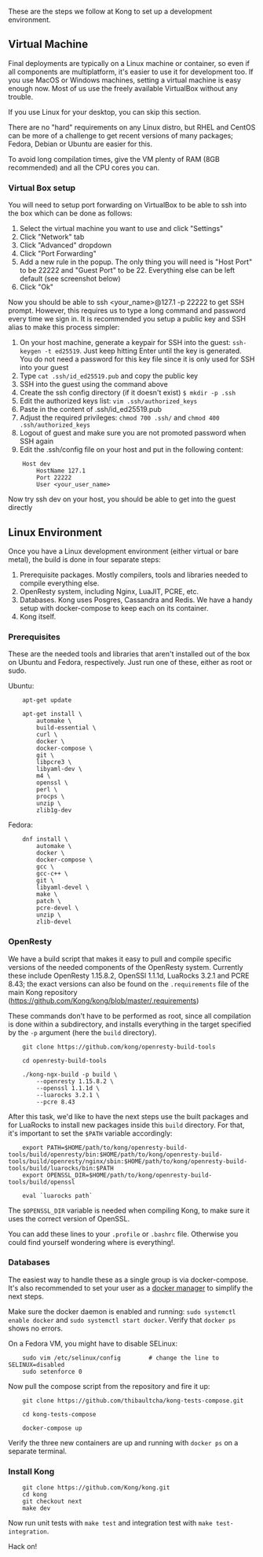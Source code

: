 
These are the steps we follow at Kong to set up a development environment.


## Virtual Machine

Final deployments are typically on a Linux machine or container, so even if all components are multiplatform, it's easier to use it for development too.  If you use MacOS or Windows machines, setting a virtual machine is easy enough now.  Most of us use the freely available VirtualBox without any trouble.

If you use Linux for your desktop, you can skip this section.

There are no "hard" requirements on any Linux distro, but RHEL and CentOS can be more of a challenge to get recent versions of many packages; Fedora, Debian or Ubuntu are easier for this.

To avoid long compilation times, give the VM plenty of RAM (8GB recommended) and all the CPU cores you can.

### Virtual Box setup

You will need to setup port forwarding on VirtualBox to be able to ssh into the box which can be done as follows:

1. Select the virtual machine you want to use and click "Settings"
1. Click "Network" tab
1. Click "Advanced" dropdown
1. Click "Port Forwarding"
1. Add a new rule in the popup. The only thing you will need is "Host Port" to be 22222 and "Guest Port" to be 22. Everything else can be left default (see screenshot below)
1. Click "Ok"

Now you should be able to ssh <your_name>@127.1 -p 22222 to get SSH prompt. However, this requires us to type a long command and password every time we sign in. It is recommended you setup a public key and SSH alias to make this process simpler:

1. On your host machine, generate a keypair for SSH into the guest: `ssh-keygen -t ed25519`.
Just keep hitting Enter until the key is generated. You do not need a password for this key file since it is only used for SSH into your guest
1. Type `cat .ssh/id_ed25519.pub` and copy the public key
1. SSH into the guest using the command above
1. Create the ssh config directory (if it doesn't exist) `$ mkdir -p .ssh`
1. Edit the authorized keys list: `vim .ssh/authorized_keys`
1. Paste in the content of .ssh/id_ed25519.pub
1. Adjust the required privileges: `chmod 700 .ssh/`  and `chmod 400 .ssh/authorized_keys`
1. Logout of guest and make sure you are not promoted password when SSH again
1. Edit the .ssh/config file on your host and put in the following content:

```
    Host dev
        HostName 127.1
        Port 22222
        User <your_user_name>
```

Now try ssh dev on your host, you should be able to get into the guest directly

## Linux Environment

Once you have a Linux development environment (either virtual or bare metal), the build is done in four separate steps:

1. Prerequisite packages.  Mostly compilers, tools and libraries needed to compile everything else.
1. OpenResty system, including Nginx, LuaJIT, PCRE, etc.
1. Databases. Kong uses Posgres, Cassandra and Redis.  We have a handy setup with docker-compose to keep each on its container.
1. Kong itself.


### Prerequisites

These are the needed tools and libraries that aren't installed out of the box on Ubuntu and Fedora, respectively.  Just run one of these, either as root or sudo.

Ubuntu:

```
    apt-get update

    apt-get install \
        automake \
        build-essential \
        curl \
        docker \
        docker-compose \
        git \
        libpcre3 \
        libyaml-dev \
        m4 \
        openssl \
        perl \
        procps \
        unzip \
        zlib1g-dev
```

Fedora:

```
    dnf install \
        automake \
        docker \
        docker-compose \
        gcc \
        gcc-c++ \
        git \
        libyaml-devel \
        make \
        patch \
        pcre-devel \
        unzip \
        zlib-devel
```

### OpenResty

We have a build script that makes it easy to pull and compile specific versions of the needed components of the OpenResty system.  Currently these include OpenResty 1.15.8.2, OpenSSl 1.1.1d, LuaRocks 3.2.1 and PCRE 8.43;  the exact versions can also be found on the `.requirements` file of the main Kong repository (https://github.com/Kong/kong/blob/master/.requirements)

These commands don't have to be performed as root, since all compilation is done within a subdirectory, and installs everything in the target specified by the `-p` argument (here the `build` directory).

```
    git clone https://github.com/kong/openresty-build-tools

    cd openresty-build-tools

    ./kong-ngx-build -p build \
        --openresty 1.15.8.2 \
        --openssl 1.1.1d \
        --luarocks 3.2.1 \
        --pcre 8.43
```

After this task, we'd like to have the next steps use the built packages and for LuaRocks to install new packages inside this `build` directory.  For that, it's important to set the `$PATH` variable accordingly:

```
    export PATH=$HOME/path/to/kong/openresty-build-tools/build/openresty/bin:$HOME/path/to/kong/openresty-build-tools/build/openresty/nginx/sbin:$HOME/path/to/kong/openresty-build-tools/build/luarocks/bin:$PATH
    export OPENSSL_DIR=$HOME/path/to/kong/openresty-build-tools/build/openssl

    eval `luarocks path`
```

The `$OPENSSL_DIR` variable is needed when compiling Kong, to make sure it uses the correct version of OpenSSL.

You can add these lines to your `.profile` or `.bashrc` file.  Otherwise you could find yourself wondering where is everything!.


### Databases

The easiest way to handle these as a single group is via docker-compose.  It's also recommended to set your user as a [docker manager](https://docs.docker.com/install/linux/linux-postinstall/#manage-docker-as-a-non-root-user) to simplify the next steps.

Make sure the docker daemon is enabled and running: `sudo systemctl enable docker` and `sudo systemctl start docker`.  Verify that `docker ps` shows no errors.

On a Fedora VM, you might have to disable SELinux:

```
    sudo vim /etc/selinux/config        # change the line to SELINUX=disabled
    sudo setenforce 0
```

Now pull the compose script from the repository and fire it up:

```
    git clone https://github.com/thibaultcha/kong-tests-compose.git

    cd kong-tests-compose

    docker-compose up
```

Verify the three new containers are up and running with `docker ps` on a separate terminal.


### Install Kong

```
    git clone https://github.com/Kong/kong.git
    cd kong
    git checkout next
    make dev
```

Now run unit tests with `make test` and integration test with `make test-integration`.

Hack on!
